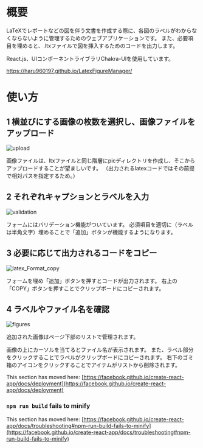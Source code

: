 # 概要

LaTeXでレポートなどの図を伴う文書を作成する際に、各図のラベルがわからなくならないように管理するためのウェブアプリケーションです。
また、必要項目を埋めると、.ltxファイルで図を挿入するためのコードを出力します。

React.js、UIコンポーネントライブラリChakra-UIを使用しています。

https://haru960197.github.io/LatexFigureManager/

# 使い方

## 1 横並びにする画像の枚数を選択し、画像ファイルをアップロード

![upload](https://github.com/haru960197/LatexFigureManager/assets/124692504/3bb5e403-a1f5-4c70-953a-6142c0d42294)

画像ファイルは、ltxファイルと同じ階層にpicディレクトリを作成し、そこからアップロードすることが望ましいです。
（出力されるlatexコードではその前提で相対パスを指定するため。）

## 2 それぞれキャプションとラベルを入力

![validation](https://github.com/haru960197/LatexFigureManager/assets/124692504/9ebd6dab-30e4-417c-a825-ce288aacfa75)

フォームにはバリデーション機能がついています。
必須項目を適切に（ラベルは半角文字）埋めることで「追加」ボタンが機能するようになります。

## 3 必要に応じて出力されるコードをコピー

![latex_Format_copy](https://github.com/haru960197/LatexFigureManager/assets/124692504/e7250784-f325-491c-b73d-06dbd45dda01)

フォームを埋め「追加」ボタンを押すとコードが出力されます。
右上の「COPY」ボタンを押すことでクリップボードにコピーされます。

## 4 ラベルやファイル名を確認

![figures](https://github.com/haru960197/LatexFigureManager/assets/124692504/189a918e-8d66-41b9-9998-4690d30cc316)

追加された画像はページ下部のリストで管理されます。

画像の上にカーソルを当てるとファイル名が表示されます。
また、ラベル部分をクリックすることでラベルがクリップボードにコピーされます。
右下のゴミ箱のアイコンをクリックすることでアイテムがリストから削除されます。



This section has moved here: [https://facebook.github.io/create-react-app/docs/deployment](https://facebook.github.io/create-react-app/docs/deployment)

### `npm run build` fails to minify

This section has moved here: [https://facebook.github.io/create-react-app/docs/troubleshooting#npm-run-build-fails-to-minify](https://facebook.github.io/create-react-app/docs/troubleshooting#npm-run-build-fails-to-minify)
